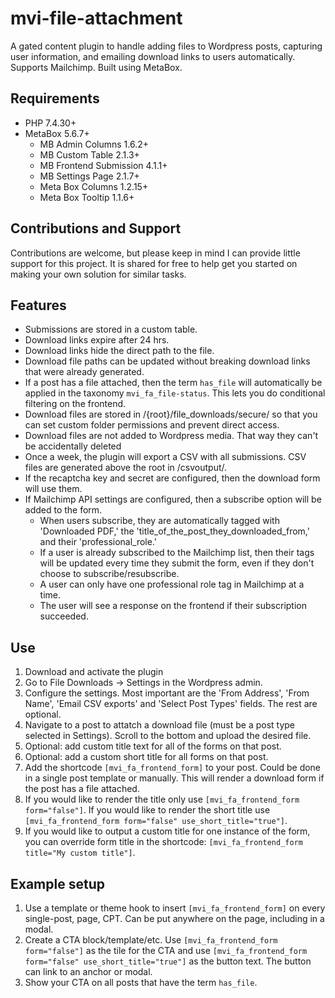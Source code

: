 # mvi-file-attachment

A gated content plugin to handle adding files to Wordpress posts, capturing user information, and emailing download links to users automatically. Supports Mailchimp. Built using MetaBox.

## Requirements

- PHP 7.4.30+
- MetaBox 5.6.7+
  - MB Admin Columns 1.6.2+
  - MB Custom Table 2.1.3+
  - MB Frontend Submission 4.1.1+
  - MB Settings Page 2.1.7+
  - Meta Box Columns 1.2.15+
  - Meta Box Tooltip 1.1.6+

## Contributions and Support

Contributions are welcome, but please keep in mind I can provide little support for this project. It is shared for free to help get you started on making your own solution for similar tasks.

## Features

- Submissions are stored in a custom table.
- Download links expire after 24 hrs.
- Download links hide the direct path to the file.
- Download file paths can be updated without breaking download links that were already generated.
- If a post has a file attached, then the term `has_file` will automatically be applied in the taxonomy `mvi_fa_file-status`. This lets you do conditional filtering on the frontend.
- Download files are stored in /{root}/file_downloads/secure/ so that you can set custom folder permissions and prevent direct access.
- Download files are not added to Wordpress media. That way they can't be accidentally deleted
- Once a week, the plugin will export a CSV with all submissions. CSV files are generated above the root in /csvoutput/.
- If the recaptcha key and secret are configured, then the download form will use them.
- If Mailchimp API settings are configured, then a subscribe option will be added to the form.
  - When users subscribe, they are automatically tagged with 'Downloaded PDF,' the 'title_of_the_post_they_downloaded_from,' and their 'professional_role.'
  - If a user is already subscribed to the Mailchimp list, then their tags will be updated every time they submit the form, even if they don't choose to subscribe/resubscribe.
  - A user can only have one professional role tag in Mailchimp at a time.
  - The user will see a response on the frontend if their subscription succeeded.

## Use

1. Download and activate the plugin
2. Go to File Downloads -> Settings in the Wordpress admin.
3. Configure the settings. Most important are the 'From Address', 'From Name', 'Email CSV exports' and 'Select Post Types' fields. The rest are optional.
4. Navigate to a post to attatch a download file (must be a post type selected in Settings). Scroll to the bottom and upload the desired file.
5. Optional: add custom title text for all of the forms on that post.
6. Optional: add a custom short title for all forms on that post.
7. Add the shortcode `[mvi_fa_frontend_form]` to your post. Could be done in a single post template or manually. This will render a download form if the post has a file attached.
8. If you would like to render the title only use `[mvi_fa_frontend_form form="false"]`. If you would like to render the short title use `[mvi_fa_frontend_form form="false" use_short_title="true"]`.
9. If you would like to output a custom title for one instance of the form, you can override form title in the shortcode: `[mvi_fa_frontend_form title="My custom title"]`.

## Example setup

1. Use a template or theme hook to insert `[mvi_fa_frontend_form]` on every single-post, page, CPT. Can be put anywhere on the page, including in a modal.
2. Create a CTA block/template/etc. Use `[mvi_fa_frontend_form form="false"]` as the tile for the CTA and use `[mvi_fa_frontend_form form="false" use_short_title="true"]` as the button text. The button can link to an anchor or modal.
3. Show your CTA on all posts that have the term `has_file`.
